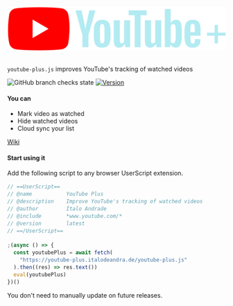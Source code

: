 <img src="hero.svg" alt="YouTube">
<br />
<br />

<code>youtube-plus.js</code> improves YouTube's tracking of watched videos

![GitHub branch checks state](https://img.shields.io/github/checks-status/italodeandra/youtube-plus/main?style=flat&colorA=000000)
[![Version](https://img.shields.io/github/package-json/v/italodeandra/youtube-plus?style=flat&colorA=000000&colorB=000000)](https://github.com/italodeandra/youtube-plus/releases)

#### You can

- Mark video as watched
- Hide watched videos
- Cloud sync your list

[Wiki](https://github.com/italodeandra/youtube-plus/wiki)

#### Start using it

Add the following script to any browser UserScript extension.

```js
// ==UserScript==
// @name           YouTube Plus
// @description    Improve YouTube's tracking of watched videos
// @author         Ítalo Andrade
// @include        *www.youtube.com/*
// @version        latest
// ==/UserScript==

;(async () => {
  const youtubePlus = await fetch(
    "https://youtube-plus.italodeandra.de/youtube-plus.js"
  ).then((res) => res.text())
  eval(youtubePlus)
})()
```

You don't need to manually update on future releases.
